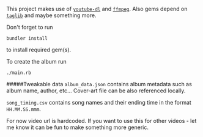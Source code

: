 This project makes use of [`youtube-dl`](https://rg3.github.io/youtube-dl/) and [`ffmpeg`](https://ffmpeg.org). Also gems depend on [`taglib`](https://taglib.github.io/) and maybe something more.

Don't forget to run

    bundler install
    
to install required gem(s).

To create the album run

    ./main.rb
    

#####Tweakable data
`album_data.json` contains album metadata such as album name, author, etc… Cover-art file can be also referenced locally.

`song_timing.csv` contains song names and their ending time in the format `HH.MM.SS.mmm`.

For now video url is hardcoded. If you want to use this for other videos - let me know it can be fun to make something more generic.
